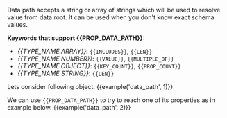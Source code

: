 Data path accepts a string or array of strings which will be used to resolve value from data root.
It can be used when you don't know exact schema values.

**Keywords that support {{PROP_DATA_PATH}}:**
- *{{TYPE_NAME.ARRAY}}*: `{{INCLUDES}}`, `{{LEN}}`
- *{{TYPE_NAME.NUMBER}}*: `{{VALUE}}`, `{{MULTIPLE_OF}}`
- *{{TYPE_NAME.OBJECT}}*: `{{KEY_COUNT}}`, `{{PROP_COUNT}}`
- *{{TYPE_NAME.STRING}}*: `{{LEN}}`

Lets consider following object:
{{example('data_path', 1)}}

We can use `{{PROP_DATA_PATH}}` to try to reach one of its properties as in example below.
{{example('data_path', 2)}}
